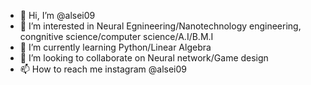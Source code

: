 - 👋 Hi, I’m @alsei09
- 👀 I’m interested in Neural Egnineering/Nanotechnology engineering, congnitive science/computer science/A.I/B.M.I
- 🌱 I’m currently learning Python/Linear Algebra
- 💞️ I’m looking to collaborate on Neural network/Game design
- 📫 How to reach me instagram @alsei09

<!---
alsei09/alsei09 is a ✨ special ✨ repository because its `README.md` (this file) appears on your GitHub profile.
You can click the Preview link to take a look at your changes.
--->
